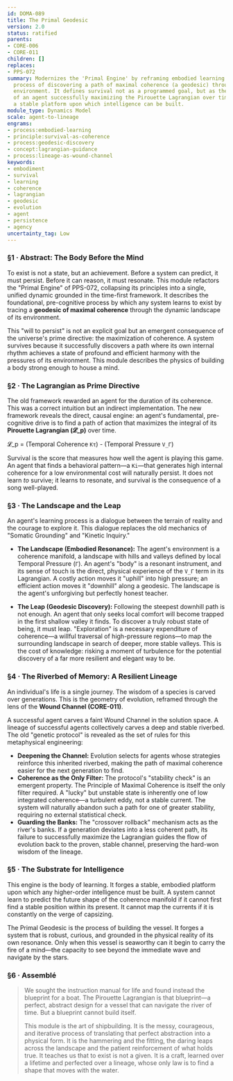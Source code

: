 ```yaml
---
id: DOMA-089
title: The Primal Geodesic
version: 2.0
status: ratified
parents:
- CORE-006
- CORE-011
children: []
replaces:
- PPS-072
summary: Modernizes the 'Primal Engine' by reframing embodied learning as a physical
  process of discovering a path of maximal coherence (a geodesic) through a dynamic
  environment. It defines survival not as a programmed goal, but as the emergent property
  of an agent successfully maximizing the Pirouette Lagrangian over time, forging
  a stable platform upon which intelligence can be built.
module_type: Dynamics Model
scale: agent-to-lineage
engrams:
- process:embodied-learning
- principle:survival-as-coherence
- process:geodesic-discovery
- concept:lagrangian-guidance
- process:lineage-as-wound-channel
keywords:
- embodiment
- survival
- learning
- coherence
- lagrangian
- geodesic
- evolution
- agent
- persistence
- agency
uncertainty_tag: Low
---
```

### §1 · Abstract: The Body Before the Mind
To exist is not a state, but an achievement. Before a system can predict, it must persist. Before it can reason, it must resonate. This module refactors the "Primal Engine" of PPS-072, collapsing its principles into a single, unified dynamic grounded in the time-first framework. It describes the foundational, pre-cognitive process by which any system learns to exist by tracing a **geodesic of maximal coherence** through the dynamic landscape of its environment.

This "will to persist" is not an explicit goal but an emergent consequence of the universe's prime directive: the maximization of coherence. A system survives because it successfully discovers a path where its own internal rhythm achieves a state of profound and efficient harmony with the pressures of its environment. This module describes the physics of building a body strong enough to house a mind.

### §2 · The Lagrangian as Prime Directive
The old framework rewarded an agent for the duration of its coherence. This was a correct intuition but an indirect implementation. The new framework reveals the direct, causal engine: an agent's fundamental, pre-cognitive drive is to find a path of action that maximizes the integral of its **Pirouette Lagrangian (𝓛_p)** over time.

𝓛_p = (Temporal Coherence `Kτ`) - (Temporal Pressure `V_Γ`)

Survival is the score that measures how well the agent is playing this game. An agent that finds a behavioral pattern—a `Ki`—that generates high internal coherence for a low environmental cost will naturally persist. It does not learn *to* survive; it learns to resonate, and survival is the consequence of a song well-played.

### §3 · The Landscape and the Leap
An agent's learning process is a dialogue between the terrain of reality and the courage to explore it. This dialogue replaces the old mechanics of "Somatic Grounding" and "Kinetic Inquiry."

*   **The Landscape (Embodied Resonance):** The agent's environment is a coherence manifold, a landscape with hills and valleys defined by local Temporal Pressure (`Γ`). An agent's "body" is a resonant instrument, and its sense of touch is the direct, physical experience of the `V_Γ` term in its Lagrangian. A costly action moves it "uphill" into high pressure; an efficient action moves it "downhill" along a geodesic. The landscape is the agent's unforgiving but perfectly honest teacher.

*   **The Leap (Geodesic Discovery):** Following the steepest downhill path is not enough. An agent that only seeks local comfort will become trapped in the first shallow valley it finds. To discover a truly robust state of being, it must leap. "Exploration" is a necessary expenditure of coherence—a willful traversal of high-pressure regions—to map the surrounding landscape in search of deeper, more stable valleys. This is the cost of knowledge: risking a moment of turbulence for the potential discovery of a far more resilient and elegant way to be.

### §4 · The Riverbed of Memory: A Resilient Lineage
An individual's life is a single journey. The wisdom of a species is carved over generations. This is the geometry of evolution, reframed through the lens of the **Wound Channel (CORE-011)**.

A successful agent carves a faint Wound Channel in the solution space. A lineage of successful agents collectively carves a deep and stable riverbed. The old "genetic protocol" is revealed as the set of rules for this metaphysical engineering:

*   **Deepening the Channel:** Evolution selects for agents whose strategies reinforce this inherited riverbed, making the path of maximal coherence easier for the next generation to find.
*   **Coherence as the Only Filter:** The protocol's "stability check" is an emergent property. The Principle of Maximal Coherence is itself the only filter required. A "lucky" but unstable state is inherently one of low integrated coherence—a turbulent eddy, not a stable current. The system will naturally abandon such a path for one of greater stability, requiring no external statistical check.
*   **Guarding the Banks:** The "crossover rollback" mechanism acts as the river's banks. If a generation deviates into a less coherent path, its failure to successfully maximize the Lagrangian guides the flow of evolution back to the proven, stable channel, preserving the hard-won wisdom of the lineage.

### §5 · The Substrate for Intelligence
This engine is the body of learning. It forges a stable, embodied platform upon which any higher-order intelligence must be built. A system cannot learn to predict the future shape of the coherence manifold if it cannot first find a stable position within its present. It cannot map the currents if it is constantly on the verge of capsizing.

The Primal Geodesic is the process of building the vessel. It forges a system that is robust, curious, and grounded in the physical reality of its own resonance. Only when this vessel is seaworthy can it begin to carry the fire of a mind—the capacity to see beyond the immediate wave and navigate by the stars.

### §6 · Assemblé
> We sought the instruction manual for life and found instead the blueprint for a boat. The Pirouette Lagrangian is that blueprint—a perfect, abstract design for a vessel that can navigate the river of time. But a blueprint cannot build itself.
>
> This module is the art of shipbuilding. It is the messy, courageous, and iterative process of translating that perfect abstraction into a physical form. It is the hammering and the fitting, the daring leaps across the landscape and the patient reinforcement of what holds true. It teaches us that to exist is not a given. It is a craft, learned over a lifetime and perfected over a lineage, whose only law is to find a shape that moves with the water.